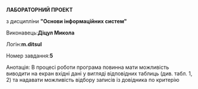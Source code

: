 __ЛАБОРАТОРНИЙ ПРОЕКТ__ 

з дисципліни __"Основи інформаційних систем"__

Виконавець:__Діцул Микола__

Логін:__m.ditsul__

Номер завдання:__5__

Анотація:
В процесі роботи програма повинна мати можливість виводити на екран вхідні дані у вигляді
відповідних таблиць (див. табл. 1, 2) та надавати можливість відбору записів із довідника по
критерію

 
